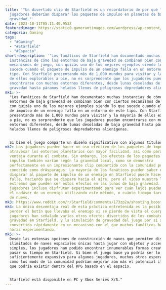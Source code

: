 ```yaml
---
title: '"Un divertido clip de Starfield es un recordatorio de por qué los
  jugadores deberían disparar los paquetes de impulso en planetas de baja
  gravedad."'
date: 2023-10-11T05:11:40.953Z
featuredimage: https://static0.gamerantimages.com/wordpress/wp-content/uploads/2023/10/starfield-astronauts-planet.jpg?q=50&fit=contain&w=1140&h=&dpr=1.5
categoria: Gaming
tags:
  - "#Gaming"
  - "#Starfield"
  - "#Espacio"
short-description: '"Los fanáticos de Starfield han documentado muchas
  instancias de cómo los entornos de baja gravedad se combinan bien con ciertos
  mecanismos de juego, con quizás uno de los mejores ejemplos siendo lo que
  sucede cuando el paquete de impulso de un enemigo falla en un entorno de este
  tipo. Con Starfield presentando más de 1,000 mundos para visitar y la mayoría
  de ellos explorables a pie, no es sorprendente que los jugadores puedan
  encontrarse con muchos entornos diferentes, desde lunas desoladas de baja
  gravedad hasta páramos helados llenos de peligrosos depredadores alienígenas.'
mk1: >-
  "Los fanáticos de Starfield han documentado muchas instancias de cómo los
  entornos de baja gravedad se combinan bien con ciertos mecanismos de juego,
  con quizás uno de los mejores ejemplos siendo lo que sucede cuando el paquete
  de impulso de un enemigo falla en un entorno de este tipo. Con Starfield
  presentando más de 1,000 mundos para visitar y la mayoría de ellos explorables
  a pie, no es sorprendente que los jugadores puedan encontrarse con muchos
  entornos diferentes, desde lunas desoladas de baja gravedad hasta páramos
  helados llenos de peligrosos depredadores alienígenas.


  Si bien el juego comparte un diseño significativo con algunos títulos anteriores de Bethesda, la escala y el alcance de Starfield son ampliamente considerados como algo que va mucho más allá de lo visto antes en el estudio. Si bien las superficies de cada planeta son generadas proceduralmente en su mayor parte, la forma en que los diversos entornos de ciencia ficción del juego se combinan para proporcionar escenarios de juego únicos realmente ayuda a que el entorno espacial del juego brille. Incluso los efectos de la gravedad pueden dar lugar a momentos divertidos en combate, con los mundos de baja gravedad permitiendo que las granadas vuelen más lejos y que los cadáveres y los escombros floten en el entorno. Por otro lado, los jugadores deben prestar atención cuando se encuentren en entornos de alta gravedad, ya que los daños por caídas pueden representar una amenaza mucho mayor.
mk2: Los jugadores pueden hacer un uso efectivo de los paquetes de impulso para
  atravesar los entornos planetarios con mayor facilidad, así como para ganar
  ventaja durante el combate. Sin embargo, los efectos de los paquetes de
  impulso también varían según la gravedad local, como se demuestra
  perfectamente en un impresionante clip compartido con la comunidad por un fan
  conocido como drAsparagus. La mayoría de los fanáticos pueden saber que
  disparar al paquete de impulso de un enemigo en Starfield puede hacer que
  falle, haciendo que se dispare hacia el aire, pero el video muestra lo
  extremos que pueden ser estos efectos en las lunas de baja gravedad. Algunos
  jugadores incluso disfrutan experimentando para ver cuán lejos pueden enviar
  el cadáver de un enemigo utilizando este método, o cuánto tiempo tarda en caer
  de nuevo.
mk3: https://www.reddit.com/r/Starfield/comments/173zp2a/shooting_boostpacks_on_lowgrav_planets_will_never/?embed_host_url=https://gamerant.com/starfield-player-shoots-enemy-boost-pack-low-grav-planet-clip/
mk4: La única desventaja real de esta práctica entretenida es la posibilidad de
  perder el botín que llevaba el enemigo si se pierde de vista el cuerpo. Los
  jugadores han señalado varios otros efectos divertidos de los combates en baja
  gravedad en Starfield, y la simulación de gravedad del juego por sí sola se ha
  convertido rápidamente en un mecanismo con el que muchos fanáticos han pasado
  horas experimentando.
mk5: >-
  Desde las extensas opciones de construcción de naves que permiten diseños
  ilimitados de naves espaciales únicas hasta jugar con objetos y accesorios
  simples, los jugadores han podido encontrar innumerables formas creativas de
  pasar su tiempo en Starfield. Si bien el juego base ya podría ser lo
  suficientemente expansivo para algunos jugadores, muchos otros esperan ver
  cómo los mods de la comunidad podrían mejorar aún más el potencial ilimitado
  que podría existir dentro del RPG basado en el espacio.


  Starfield está disponible en PC y Xbox Series X/S."
---
```

